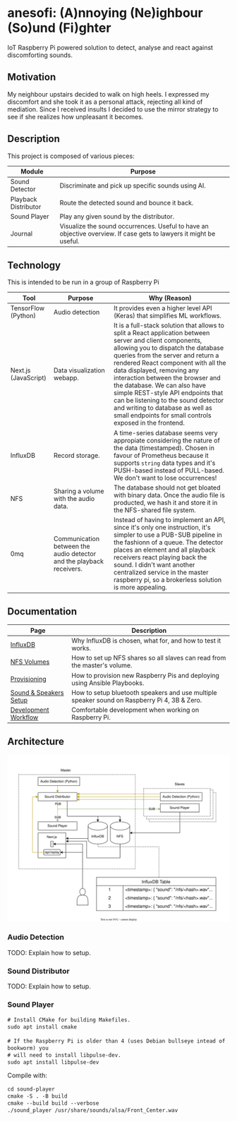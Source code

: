 # anesofi: (A)nnoying (Ne)ighbour (So)und (Fi)ghter

IoT Raspberry Pi powered solution to detect, analyse and react against discomforting
sounds.

## Motivation

My neighbour upstairs decided to walk on high heels. I expressed my discomfort and she
took it as a personal attack, rejecting all kind of mediation. Since I received insults
I decided to use the mirror strategy to see if she realizes how unpleasant it becomes.

## Description

This project is composed of various pieces:

| Module               | Purpose                                                                                                            |
| -------------------- | ------------------------------------------------------------------------------------------------------------------ |
| Sound Detector       | Discriminate and pick up specific sounds using AI.                                                                 |
| Playback Distributor | Route the detected sound and bounce it back.                                                                       |
| Sound Player         | Play any given sound by the distributor.                                                                           |
| Journal              | Visualize the sound occurrences. Useful to have an objective overview. If case gets to lawyers it might be useful. |

## Technology

This is intended to be run in a group of Raspberry Pi

| Tool                 | Purpose                                                              | Why (Reason)                                                                                                                                                                                                                                                                                                                                                                                                                                                                                           |
| -------------------- | -------------------------------------------------------------------- | ------------------------------------------------------------------------------------------------------------------------------------------------------------------------------------------------------------------------------------------------------------------------------------------------------------------------------------------------------------------------------------------------------------------------------------------------------------------------------------------------------ |
| TensorFlow (Python)  | Audio detection                                                      | It provides even a higher level API (Keras) that simplifies ML workflows.                                                                                                                                                                                                                                                                                                                                                                                                                              |
| Next.js (JavaScript) | Data visualization webapp.                                           | It is a full-stack solution that allows to split a React application between server and client components, allowing you to dispatch the database queries from the server and return a rendered React component with all the data displayed, removing any interaction between the browser and the database. We can also have simple REST-style API endpoints that can be listening to the sound detector and writing to database as well as small endpoints for small controls exposed in the frontend. |
| InfluxDB             | Record storage.                                                      | A time-series database seems very appropiate considering the nature of the data (timestamped). Chosen in favour of Prometheus because it supports `string` data types and it's PUSH-based instead of PULL-based. We don't want to lose occurrences!                                                                                                                                                                                                                                                    |
| NFS                  | Sharing a volume with the audio data.                                | The database should not get bloated with binary data. Once the audio file is producted, we hash it and store it in the NFS-shared file system.                                                                                                                                                                                                                                                                                                                                                          |
| 0mq                  | Communication between the audio detector and the playback receivers. | Instead of having to implement an API, since it's only one instruction, it's simpler to use a PUB-SUB pipeline in the fashionn of a queue. The detector places an element and all playback receivers react playing back the sound. I didn't want another centralized service in the master raspberry pi, so a brokerless solution is more appealing.                                                                                                                                                   |

## Documentation

| Page                                         | Description                                                                                  |
| -------------------------------------------- | -------------------------------------------------------------------------------------------- |
| [InfluxDB](/docs/influxdb.md)                | Why InfluxDB is chosen, what for, and how to test it works.                                  |
| [NFS Volumes](/docs/nfs.md)                  | How to set up NFS shares so all slaves can read from the master's volume.                    |
| [Provisioning](/docs/provisioning.md)        | How to provision new Raspberry Pis and deploying using Ansible Playbooks.                    |
| [Sound & Speakers Setup](/docs/sound.md)     | How to setup bluetooth speakers and use multiple speaker sound on Raspberry Pi 4, 3B & Zero. |
| [Development Workflow](/docs/development.md) | Comfortable development when working on Raspberry Pi.                                        |

## Architecture

![Diagram](/docs/anesofi.svg)

### Audio Detection

TODO: Explain how to setup.

### Sound Distributor

TODO: Explain how to setup.

### Sound Player

```
# Install CMake for building Makefiles.
sudo apt install cmake

# If the Raspberry Pi is older than 4 (uses Debian bullseye intead of bookworm) you
# will need to install libpulse-dev.
sudo apt install libpulse-dev
```

Compile with:

```
cd sound-player
cmake -S . -B build
cmake --build build --verbose
./sound_player /usr/share/sounds/alsa/Front_Center.wav
```
